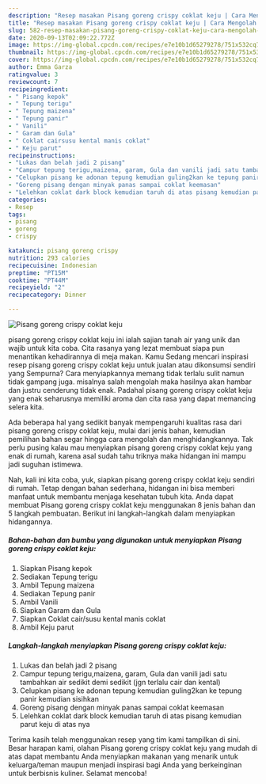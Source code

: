 ```yaml
---
description: "Resep masakan Pisang goreng crispy coklat keju | Cara Mengolah Pisang goreng crispy coklat keju Yang Enak dan Simpel"
title: "Resep masakan Pisang goreng crispy coklat keju | Cara Mengolah Pisang goreng crispy coklat keju Yang Enak dan Simpel"
slug: 582-resep-masakan-pisang-goreng-crispy-coklat-keju-cara-mengolah-pisang-goreng-crispy-coklat-keju-yang-enak-dan-simpel
date: 2020-09-13T02:09:22.772Z
image: https://img-global.cpcdn.com/recipes/e7e10b1d65279278/751x532cq70/pisang-goreng-crispy-coklat-keju-foto-resep-utama.jpg
thumbnail: https://img-global.cpcdn.com/recipes/e7e10b1d65279278/751x532cq70/pisang-goreng-crispy-coklat-keju-foto-resep-utama.jpg
cover: https://img-global.cpcdn.com/recipes/e7e10b1d65279278/751x532cq70/pisang-goreng-crispy-coklat-keju-foto-resep-utama.jpg
author: Emma Garza
ratingvalue: 3
reviewcount: 7
recipeingredient:
- " Pisang kepok"
- " Tepung terigu"
- " Tepung maizena"
- " Tepung panir"
- " Vanili"
- " Garam dan Gula"
- " Coklat cairsusu kental manis coklat"
- " Keju parut"
recipeinstructions:
- "Lukas dan belah jadi 2 pisang"
- "Campur tepung terigu,maizena, garam, Gula dan vanili jadi satu tambahkan air sedikit demi sedikit (jgn terlalu cair dan kental)"
- "Celupkan pisang ke adonan tepung kemudian guling2kan ke tepung panir kemudian sisihkan"
- "Goreng pisang dengan minyak panas sampai coklat keemasan"
- "Lelehkan coklat dark block kemudian taruh di atas pisang kemudian parut keju di atas nya"
categories:
- Resep
tags:
- pisang
- goreng
- crispy

katakunci: pisang goreng crispy 
nutrition: 293 calories
recipecuisine: Indonesian
preptime: "PT15M"
cooktime: "PT44M"
recipeyield: "2"
recipecategory: Dinner

---
```



![Pisang goreng crispy coklat keju](https://img-global.cpcdn.com/recipes/e7e10b1d65279278/751x532cq70/pisang-goreng-crispy-coklat-keju-foto-resep-utama.jpg)


pisang goreng crispy coklat keju ini ialah sajian tanah air yang unik dan wajib untuk kita coba. Cita rasanya yang lezat membuat siapa pun menantikan kehadirannya di meja makan.
Kamu Sedang mencari inspirasi resep pisang goreng crispy coklat keju untuk jualan atau dikonsumsi sendiri yang Sempurna? Cara menyiapkannya memang tidak terlalu sulit namun tidak gampang juga. misalnya salah mengolah maka hasilnya akan hambar dan justru cenderung tidak enak. Padahal pisang goreng crispy coklat keju yang enak seharusnya memiliki aroma dan cita rasa yang dapat memancing selera kita.



Ada beberapa hal yang sedikit banyak mempengaruhi kualitas rasa dari pisang goreng crispy coklat keju, mulai dari jenis bahan, kemudian pemilihan bahan segar hingga cara mengolah dan menghidangkannya. Tak perlu pusing kalau mau menyiapkan pisang goreng crispy coklat keju yang enak di rumah, karena asal sudah tahu triknya maka hidangan ini mampu jadi suguhan istimewa.


Nah, kali ini kita coba, yuk, siapkan pisang goreng crispy coklat keju sendiri di rumah. Tetap dengan bahan sederhana, hidangan ini bisa memberi manfaat untuk membantu menjaga kesehatan tubuh kita. Anda dapat membuat Pisang goreng crispy coklat keju menggunakan 8 jenis bahan dan 5 langkah pembuatan. Berikut ini langkah-langkah dalam menyiapkan hidangannya.

<!--inarticleads1-->

##### Bahan-bahan dan bumbu yang digunakan untuk menyiapkan Pisang goreng crispy coklat keju:

1. Siapkan  Pisang kepok
1. Sediakan  Tepung terigu
1. Ambil  Tepung maizena
1. Sediakan  Tepung panir
1. Ambil  Vanili
1. Siapkan  Garam dan Gula
1. Siapkan  Coklat cair/susu kental manis coklat
1. Ambil  Keju parut




<!--inarticleads2-->

##### Langkah-langkah menyiapkan Pisang goreng crispy coklat keju:

1. Lukas dan belah jadi 2 pisang
1. Campur tepung terigu,maizena, garam, Gula dan vanili jadi satu tambahkan air sedikit demi sedikit (jgn terlalu cair dan kental)
1. Celupkan pisang ke adonan tepung kemudian guling2kan ke tepung panir kemudian sisihkan
1. Goreng pisang dengan minyak panas sampai coklat keemasan
1. Lelehkan coklat dark block kemudian taruh di atas pisang kemudian parut keju di atas nya




Terima kasih telah menggunakan resep yang tim kami tampilkan di sini. Besar harapan kami, olahan Pisang goreng crispy coklat keju yang mudah di atas dapat membantu Anda menyiapkan makanan yang menarik untuk keluarga/teman maupun menjadi inspirasi bagi Anda yang berkeinginan untuk berbisnis kuliner. Selamat mencoba!
